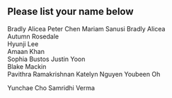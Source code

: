 ## Please list your name below

Bradly Alicea
Peter Chen
Mariam Sanusi
Bradly Alicea   
Autumn Rosedale   
Hyunji Lee   
Amaan Khan   
Sophia Bustos 
Justin Yoon \
Blake Mackin \
Pavithra Ramakrishnan
Katelyn Nguyen
Youbeen Oh

Yunchae Cho
Samridhi Verma
